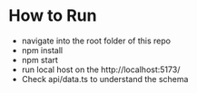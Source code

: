How to Run
=============================
- navigate into the root folder of this repo
- npm install
- npm start
- run local host on the http://localhost:5173/
- Check api/data.ts to understand the schema